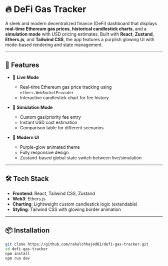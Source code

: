 # 🔥 DeFi Gas Tracker

A sleek and modern decentralized finance (DeFi) dashboard that displays **real-time Ethereum gas prices**, **historical candlestick charts**, and a **simulation mode** with USD pricing estimates. Built with **React**, **Zustand**, **Ethers.js**, and **Tailwind CSS**, the app features a purplish glowing UI with mode-based rendering and state management.

---

## 🚀 Features

- 🎯 **Live Mode**
  - Real-time Ethereum gas price tracking using `ethers.WebSocketProvider`
  - Interactive candlestick chart for fee history

- 🧪 **Simulation Mode**
  - Custom gas/priority fee entry
  - Instant USD cost estimation
  - Comparison table for different scenarios

- 🌌 **Modern UI**
  - Purple-glow animated theme
  - Fully responsive design
  - Zustand-based global state switch between live/simulation

---

## 🛠️ Tech Stack

- **Frontend**: React, Tailwind CSS, Zustand
- **Web3**: Ethers.js
- **Charting**: Lightweight custom candlestick logic (extendable)
- **Styling**: Tailwind CSS with glowing border animation

---

## 📦 Installation

```bash
git clone https://github.com/rahulchhajed01/defi-gas-tracker.git
cd defi-gas-tracker
npm install
npm run dev
